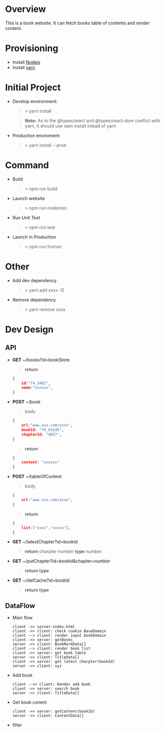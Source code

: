# Overview 
This is a book website. It can fetch books table of contents and render content.
# Provisioning
* Install [Nodejs](https://nodejs.org/en/)
* Install [yarn](https://yarnpkg.com/en/)
# Initial Project
* Develop environment: 
    > \> yarn install

    > **Note:** As to the @types/react and @types/react-dom conflict with yarn, it should use npm install intead of yarn
* Production enviroment:
    > \> yarn install --prod
# Command
* Build 
    > \> npm run build
* Launch website
    > \> npm run nodemon
* Run Unit Test
    > \> npm run test
* Launch in Production
    > \> npm run forever
# Other
* Add dev dependency
    > \> yarn add xxxx -D
* Remove dependency
    > \> yarn remove xxxx

# Dev Design
## API
- **GET** ~/books?id=bookStore
    > **return**
    ```json
    {
        id:"74_3482",
        name:"xxxxxx",
    }
    ```
- **POST** ~/book
    > body
    ```json
    {
        url:"www.xxx.com/xxxx",
        bookId: "74_83245",
        chapterId: "4857",
    }
    ```
    > **return**
    ```json
    {
        content: "xxxxxx"
    }
    ```
- **POST** ~/tableOfContent
    > body
    ```json
    {
        url:"www.xxx.com/xxxx",
    }
    ```
    > **return**
    ```json
    {
        list:["xxxx","xxxxx"],
    }
    ```
- **GET** ~/latestChapter?id=bookId
    > **return** charpter number
    > **type** number
- **GET** ~/putChapter?id=bookId&chapter=number
    > **return** 
    > **type**
- **GET** ~/delCache?id=bookId
    > **return** 
    > **type**

## DataFlow
* Main flow

    ```sequence
    client ->> server:index.html
    client ->> client: check cookie BaseDomain
    client --> client: render input bookDomain
    client ->> server: getBooks
    server ->> client: BookMarkData[]
    client --> client: render book list
    client ->> server: get book table
    server ->> client: TitleData[]
    client ->> server: get latest charpter(bookId)
    server ->> client: xyz
    ```
* Add book
    ```sequence
    client -->> client: Render add book
    client ->> server: search book
    server ->> client: TitleData[]
    ```
* Get book conent
    ```sequence
    client ->> server: getContent(bookId)
    server ->> client: ContentData[]
    ```
* filter